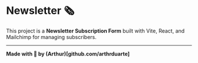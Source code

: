 # Newsletter 🗞

This project is a **Newsletter Subscription Form** built with Vite, React, and Mailchimp for managing subscribers.

---

**Made with 🗻 by (Arthur)[github.com/arthrduarte]**
